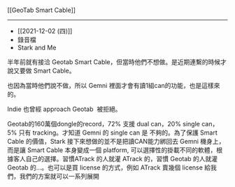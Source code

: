 [[GeoTab Smart Cable]]

---

- [[2021-12-02 (四)]]
- 錄音檔
- Stark and Me

半年前就有接洽 Geotab Smart Cable，但當時他們不想做。是近期連繫的時候才說又要做 Smart Cable。

也因為當時他們說不做，所以 Gemni 裡面才會有讀1組can的功能，也是這樣來的。

Indie 也曾經 approach Geotab  被拒絕。

Geotab的160萬個dongle的record，72% 支援 dual can，20% single can，5% 只有 tracking。才知道 Gemni 的 single can 是 不夠的。為了保護 Smart Cable 的價值，Stark 接下來想做的並不是把讀CAN能力綁回去 Gemni 機身上，而是讓 Smart Cable 本身變成一個 platform, 可以選擇性的掛載不同的軟體，根據客人自己的選擇。習慣ATrack 的人就灌 ATrack 的，習慣 Geotab 的人就灌 Geotab 的…。也可以是買 license 的方式，例如 ATrack 賣幾個 license 給我們，我們的方案就可以一系列展開